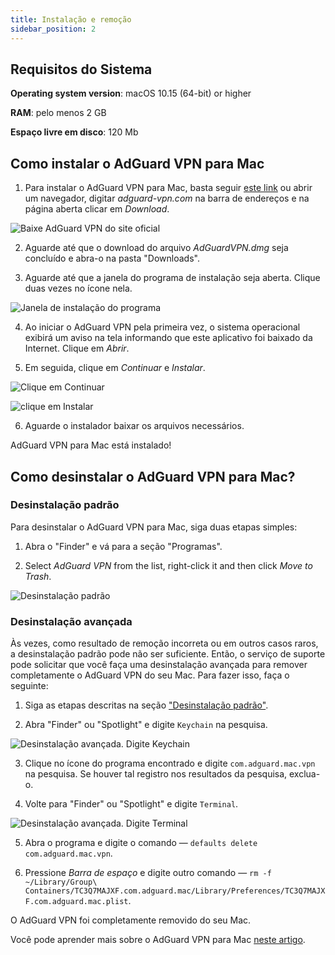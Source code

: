 ```yaml
---
title: Instalação e remoção
sidebar_position: 2
---
```


## Requisitos do Sistema

**Operating system version**: macOS 10.15 (64-bit) or higher

**RAM**: pelo menos 2 GB

**Espaço livre em disco**: 120 Mb


## Como instalar o AdGuard VPN para Mac

1. Para instalar o AdGuard VPN para Mac, basta seguir [este link](https://agrd.io/mac_vpn) ou abrir um navegador, digitar *adguard-vpn.com* na barra de endereços e na página aberta clicar em *Download*.

![Baixe AdGuard VPN do site oficial](https://cdn.adguardvpn.com/public/Adguard/kb/vpn-install/mac-install-en.png)

2. Aguarde até que o download do arquivo *AdGuardVPN.dmg* seja concluído e abra-o na pasta "Downloads".

3. Aguarde até que a janela do programa de instalação seja aberta. Clique duas vezes no ícone nela.

![Janela de instalação do programa](https://cdn.adguardvpn.com/public/Adguard/kb/vpn-install/mac-install-ru-1.png)

4. Ao iniciar o AdGuard VPN pela primeira vez, o sistema operacional exibirá um aviso na tela informando que este aplicativo foi baixado da Internet. Clique em *Abrir*.

5. Em seguida, clique em *Continuar* e *Instalar*.

![Clique em Continuar](https://cdn.adguardvpn.com/public/Adguard/kb/vpn-install/mac-install-2-en.png)

![clique em Instalar](https://cdn.adguardvpn.com/public/Adguard/kb/vpn-install/mac-install-3-en.png)

6. Aguarde o instalador baixar os arquivos necessários.

AdGuard VPN para Mac está instalado!


## Como desinstalar o AdGuard VPN para Mac?

### Desinstalação padrão

Para desinstalar o AdGuard VPN para Mac, siga duas etapas simples:

1. Abra o "Finder" e vá para a seção "Programas".

2. Select *AdGuard VPN* from the list, right-click it and then click *Move to Trash*.

![Desinstalação padrão](https://cdn.adguardvpn.com/public/Adguard/kb/vpn-install/mac-uninstall-1-en.png)


### Desinstalação avançada

Às vezes, como resultado de remoção incorreta ou em outros casos raros, a desinstalação padrão pode não ser suficiente. Então, o serviço de suporte pode solicitar que você faça uma desinstalação avançada para remover completamente o AdGuard VPN do seu Mac. Para fazer isso, faça o seguinte:

1. Siga as etapas descritas na seção ["Desinstalação padrão"](#how-to-uninstall-adguard-vpn-for-mac).

2. Abra "Finder" ou "Spotlight" e digite `Keychain` na pesquisa.

![Desinstalação avançada. Digite Keychain](https://cdn.adguardvpn.com/public/Adguard/kb/vpn-install/mac-key-chain-en.png)

3. Clique no ícone do programa encontrado e digite `com.adguard.mac.vpn` na pesquisa. Se houver tal registro nos resultados da pesquisa, exclua-o.

4. Volte para "Finder" ou "Spotlight" e digite `Terminal`.

![Desinstalação avançada. Digite Terminal](https://cdn.adguardvpn.com/public/Adguard/kb/vpn-install/mac-terminal-en.png)

5. Abra o programa e digite o comando — `defaults delete com.adguard.mac.vpn`.

6. Pressione *Barra de espaço* e digite outro comando — `rm -f ~/Library/Group\ Containers/TC3Q7MAJXF.com.adguard.mac/Library/Preferences/TC3Q7MAJXF.com.adguard.mac.plist`.

O AdGuard VPN foi completamente removido do seu Mac.

Você pode aprender mais sobre o AdGuard VPN para Mac [neste artigo](/adguard-vpn-for-mac/overview.md).
